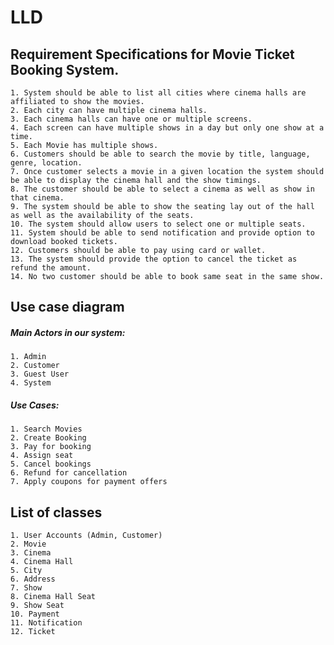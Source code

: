 # LLD

## Requirement Specifications for Movie Ticket Booking System.

    1. System should be able to list all cities where cinema halls are affiliated to show the movies.
    2. Each city can have multiple cinema halls.
    3. Each cinema halls can have one or multiple screens.
    4. Each screen can have multiple shows in a day but only one show at a time.
    5. Each Movie has multiple shows.
    6. Customers should be able to search the movie by title, language, genre, location.
    7. Once customer selects a movie in a given location the system should be able to display the cinema hall and the show timings.
    8. The customer should be able to select a cinema as well as show in that cinema.
    9. The system should be able to show the seating lay out of the hall as well as the availability of the seats.
    10. The system should allow users to select one or multiple seats.
    11. System should be able to send notification and provide option to download booked tickets.
    12. Customers should be able to pay using card or wallet.
    13. The system should provide the option to cancel the ticket as refund the amount.
    14. No two customer should be able to book same seat in the same show.
    
  ## Use case diagram
  
  ##### Main Actors in our system:
    1. Admin
    2. Customer
    3. Guest User
    4. System
    
  ##### Use Cases:
    1. Search Movies
    2. Create Booking
    3. Pay for booking
    4. Assign seat
    5. Cancel bookings
    6. Refund for cancellation
    7. Apply coupons for payment offers
    
  ## List of classes
    1. User Accounts (Admin, Customer)
    2. Movie
    3. Cinema
    4. Cinema Hall
    5. City
    6. Address
    7. Show
    8. Cinema Hall Seat
    9. Show Seat
    10. Payment
    11. Notification
    12. Ticket
